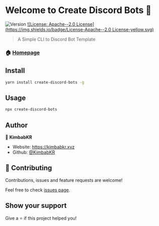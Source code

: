 # Welcome to Create Discord Bots 👋
![Version](https://img.shields.io/badge/version-0.0.1-blue.svg?cacheSeconds=2592000)
[![License: Apache--2.0 License](https://img.shields.io/badge/License-Apache--2.0 License-yellow.svg)](#)

> A Simple CLI to Discord Bot Template

### 🏠 [Homepage](https://discord.gg/KbWvaNU)

## Install

```sh
yarn install create-discord-bots -g
```

## Usage

```sh
npx create-discord-bots
```

## Author

👤 **KimbabKR**

* Website: https://kimbabkr.xyz
* Github: [@KimbabKR](https://github.com/KimbabKR)

## 🤝 Contributing

Contributions, issues and feature requests are welcome!

Feel free to check [issues page](https://github.com/KimbabKR/create-discord-bots/issues). 

## Show your support

Give a ⭐️ if this project helped you!
